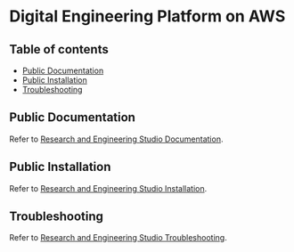 # Digital Engineering Platform on AWS
 
## Table of contents
  - [Public Documentation](#public-documentation)
  - [Public Installation](#public-installation)
  - [Troubleshooting](#troubleshooting)

## Public Documentation

Refer to [Research and Engineering Studio Documentation](https://docs.aws.amazon.com/res/latest/ug/).
 
## Public Installation

Refer to [Research and Engineering Studio Installation](https://docs.aws.amazon.com/res/latest/ug/deploy-the-product.html).

## Troubleshooting

Refer to [Research and Engineering Studio Troubleshooting](https://docs.aws.amazon.com/res/latest/ug/troubleshooting.html).
